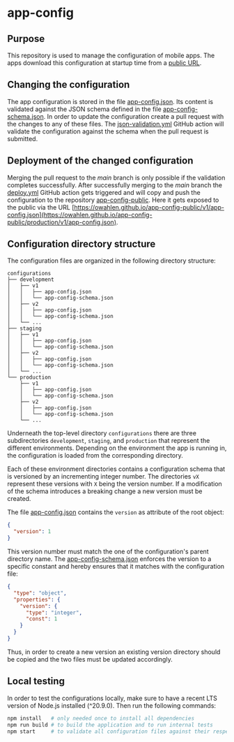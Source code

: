 # app-config
## Purpose
This repository is used to manage the configuration of mobile apps.
The apps download this configuration at startup time from a
[public URL](https://owahlen.github.io/app-config-public/production/v1/app-config.json).

## Changing the configuration
The app configuration is stored in the file
[app-config.json](configurations/production/v1/app-config.json).
Its content is validated against the JSON schema defined in the file
[app-config-schema.json](configurations/production/v1/app-config-schema.json).
In order to update the configuration create a pull request with the changes to any of these files.
The [json-validation.yml](.github/workflows/json-validation.yml)
GitHub action will validate the configuration against the schema when the pull request is submitted.

## Deployment of the changed configuration
Merging the pull request to the _main_ branch is only possible if the validation completes successfully.
After successfully merging to the _main_ branch the
[deploy.yml](.github/workflows/deploy.yml)
GitHub action gets triggered and will copy and push the configuration to the repository
[app-config-public](http://github.com/owahlen/app-config-public).
Here it gets exposed to the public via the URL
[https://owahlen.github.io/app-config-public/v1/app-config.json](https://owahlen.github.io/app-config-public/production/v1/app-config.json).

## Configuration directory structure
The configuration files are organized in the following directory structure:
```
configurations
├── development
│   ├── v1
│   │   ├── app-config.json
│   │   └── app-config-schema.json
│   ├── v2
│   │   ├── app-config.json
│   │   └── app-config-schema.json
│   └── ...
├── staging
│   ├── v1
│   │   ├── app-config.json
│   │   └── app-config-schema.json
│   ├── v2
│   │   ├── app-config.json
│   │   └── app-config-schema.json
│   └── ...
└── production
    ├── v1
    │   ├── app-config.json
    │   └── app-config-schema.json
    ├── v2
    │   ├── app-config.json
    │   └── app-config-schema.json
    └── ...
```
Underneath the top-level directory `configurations` there are 
three subdirectories `development`, `staging`, and `production` that represent the different environments.
Depending on the environment the app is running in, the configuration is loaded from the corresponding directory.

Each of these environment directories contains a configuration schema
that is versioned by an incrementing integer number.
The directories `vX` represent these versions with `X` being the version number.
If a modification of the schema introduces a breaking change a new version must be created.

The file
[app-config.json](configurations/production/v1/app-config.json) contains the `version` 
as attribute of the root object:
```JSON
{
  "version": 1
}
```
This version number must match the one of the configuration's parent directory name.
The
[app-config-schema.json](configurations/production/v1/app-config-schema.json)
enforces the version to a specific constant and hereby ensures that it matches with the configuration file:
```JSON
{
  "type": "object",
  "properties": {
    "version": {
      "type": "integer",
      "const": 1
    }
  }
}
```
Thus, in order to create a new version an existing version directory should be copied
and the two files must be updated accordingly.

## Local testing
In order to test the configurations locally, make sure to have a recent LTS version of Node.js installed (^20.9.0).
Then run the following commands:
```bash
npm install   # only needed once to install all dependencies
npm run build # to build the application and to run internal tests
npm start     # to validate all configuration files against their respective schemas
```
